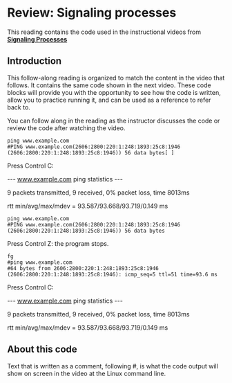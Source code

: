 # Review: Signaling processes

This reading contains the code used in the instructional videos from [**Signaling Processes**](https://www.coursera.org/learn/python-operating-system/lecture/xElRN/signalling-processes)

## Introduction

This follow-along reading is organized to match the content in the video that follows. It contains the same code shown in the next video. These code blocks will provide you with the opportunity to see how the code is written, allow you to practice running it, and can be used as a reference to refer back to.

You can follow along in the reading as the instructor discusses the code or review the code after watching the video.

```
ping www.example.com
#PING www.example.com(2606:2800:220:1:248:1893:25c8:1946 (2606:2800:220:1:248:1893:25c8:1946)) 56 data bytes[ ]
```


Press Control C:

--- www.example.com ping statistics ---

9 packets transmitted, 9 received, 0% packet loss, time 8013ms

rtt min/avg/max/mdev = 93.587/93.668/93.719/0.149 ms

```
ping www.example.com
#PING www.example.com(2606:2800:220:1:248:1893:25c8:1946 (2606:2800:220:1:248:1893:25c8:1946)) 56 data bytes
```


  Press Control Z: the program stops.

```
fg
#ping www.example.com
#64 bytes from 2606:2800:220:1:248:1893:25c8:1946 (2606:2800:220:1:248:1893:25c8:1946): icmp_seq=5 ttl=51 time=93.6 ms
```


Press Control C:

--- www.example.com ping statistics ---

9 packets transmitted, 9 received, 0% packet loss, time 8013ms

rtt min/avg/max/mdev = 93.587/93.668/93.719/0.149 ms

## About this code

Text that is written as a comment, following #, is what the code output will show  on screen in the video at the Linux command line.
